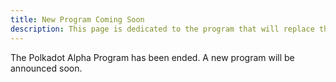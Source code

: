 ```yaml
---
title: New Program Coming Soon
description: This page is dedicated to the program that will replace the Alpha Program.
---
```


The Polkadot Alpha Program has been ended. A new program will be announced soon.